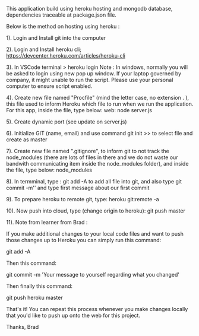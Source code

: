 This application build using heroku hosting and mongodb database, dependencies traceable at package.json file. 

Below is the method on hosting using heroku :

1). Login and Install git into the computer

2). Login and Install heroku cli; https://devcenter.heroku.com/articles/heroku-cli

3). In VSCode terminal > heroku login
    Note : In windows, normally you will be asked to login using new pop up window. If your laptop governed by company, it might unable to run the script. Please use your personal computer to ensure script enabled.

4). Create new file named "Procfile" (mind the letter case, no extension . ), this file used to inform Heroku which file to run when we run the application. For this app, inside the file, type below:
web: node server.js

5). Create dynamic port (see update on server.js)

6). Initialize GIT (name, email) and use command
git init >> to select file and create as master

7). Create new file named ".gitignore", to inform git to not track the node_modules (there are lots of files in there and we do not waste our bandwith communicating item inside the node_modules folder), and inside the file, type below:
node_modules

8). In termminal, type : git add -A to add all file into git,
and also type git commit -m'' and type first message about our first commit

9). To prepare heroku to remote git, type:
heroku git:remote -a <yourappnameinheroku>

10). Now push into cloud, type (change origin to heroku):
git push <origin> master

11). Note from learner from Brad :

If you make additional changes to your local code files and want to push those changes up to Heroku you can simply run this command:

git add -A

Then this command:

git commit -m 'Your message to yourself regarding what you changed'

Then finally this command:

git push heroku master

That's it! You can repeat this process whenever you make changes locally that you'd like to push up onto the web for this project.

Thanks,
Brad
